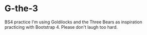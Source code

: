 # G-the-3
BS4 practice
I'm using Goldilocks and the Three Bears as inspiration practicing with Bootstrap 4. Please don't laugh too hard.
